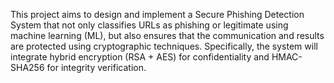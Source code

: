 This project aims to design and implement a Secure Phishing Detection System that not only classifies URLs as phishing or legitimate using machine learning (ML), but also ensures that the communication and results are protected using cryptographic techniques. Specifically, the system will integrate hybrid encryption (RSA + AES) for confidentiality and HMAC-SHA256 for integrity verification.
